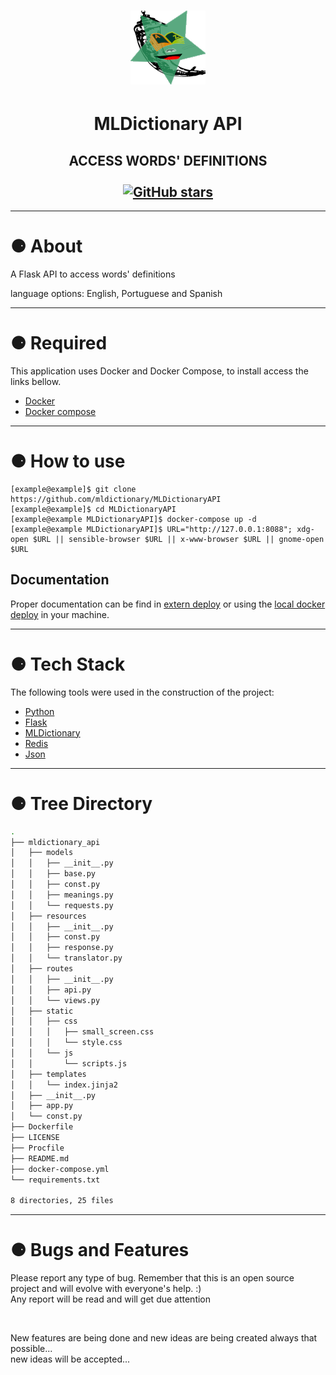 <h1 align="center">
  <img alt="icon" src="./.images/logo.png">
</h1>
<h1 align="center">MLDictionary API</h1>
<h2 align="center" >
ACCESS WORDS' DEFINITIONS<br><br>
    <a href="https://github.com/mldictionary/MLDictionaryAPI/stargazers"><img alt="GitHub stars" src="https://img.shields.io/github/stars/PabloEmidio/api-dictionary?style=social"></a>
</h2>

---

# ⚈ About
A Flask API to access words' definitions

language options: English, Portuguese and Spanish

---

# ⚈ Required
This application uses Docker and Docker Compose, to install access the links bellow.

- [Docker](https://docs.docker.com/get-docker/)
- [Docker compose](https://docs.docker.com/compose/install/)

---

# ⚈ How to use

  ``` 
  [example@example]$ git clone https://github.com/mldictionary/MLDictionaryAPI
  [example@example]$ cd MLDictionaryAPI
  [example@example MLDictionaryAPI]$ docker-compose up -d
  [example@example MLDictionaryAPI]$ URL="http://127.0.0.1:8088"; xdg-open $URL || sensible-browser $URL || x-www-browser $URL || gnome-open $URL
  ```

## Documentation

Proper documentation can be find in [extern deploy](https://mldictionaryapi.herokuapp.com/) or using the [local docker deploy](http://127.0.0.1:8088/) in your machine.

---

# ⚈ Tech Stack

The following tools were used in the construction of the project:

- [Python](https://www.python.org/)
- [Flask](https://flask.palletsprojects.com/en/2.0.x/tutorial/)
- [MLDictionary](https://pypi.org/project/mldictionary/)
- [Redis](https://redis.com/)
- [Json](https://www.json.org/json-en.html)

---

# ⚈ Tree Directory

``` bash
.
├── mldictionary_api
│   ├── models
│   │   ├── __init__.py
│   │   ├── base.py
│   │   ├── const.py
│   │   ├── meanings.py
│   │   └── requests.py
│   ├── resources
│   │   ├── __init__.py
│   │   ├── const.py
│   │   ├── response.py
│   │   └── translator.py
│   ├── routes
│   │   ├── __init__.py
│   │   ├── api.py
│   │   └── views.py
│   ├── static
│   │   ├── css
│   │   │   ├── small_screen.css
│   │   │   └── style.css
│   │   └── js
│   │       └── scripts.js
│   ├── templates
│   │   └── index.jinja2
│   ├── __init__.py
│   ├── app.py
│   └── const.py
├── Dockerfile
├── LICENSE
├── Procfile
├── README.md
├── docker-compose.yml
└── requirements.txt

8 directories, 25 files

```

---

# ⚈ Bugs and Features
<p>
Please report any type of bug. Remember that this is an open source project and will evolve with everyone's help. :)<br>
Any report will be read and will get due attention
</p><br>
<p>
New features are being done and new ideas are being created always that possible...<br>
new ideas will be accepted...
</p>

